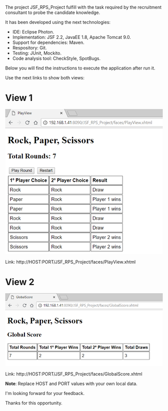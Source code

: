 The project JSF_RPS_Project fulfill with the task required by the recruitment consultant to probe the candidate knowledge.

It has been developed using the next technologies:
- IDE: Eclipse Photon.
- Implementation: JSF 2.2, JavaEE 1.8, Apache Tomcat 9.0.
- Support for dependencies: Maven.
- Respository: Git.
- Testing: JUnit, Mockito.
- Code analysis tool: CheckStyle, SpotBugs.

Below you will find the instructions to execute the application after run it.

Use the next links to show both views:

# **View 1**

![alt text](https://github.com/memorycero/repomocks/blob/master/JSF_RPS_Project/tmp/images/view1.png)

Link: http://HOST:PORT/JSF_RPS_Project/faces/PlayView.xhtml

# **View 2**

![alt text](https://github.com/memorycero/repomocks/blob/master/JSF_RPS_Project/tmp/images/view2.png)

Link: http://HOST:PORT/JSF_RPS_Project/faces/GlobalScore.xhtml


**Note**: Replace HOST and PORT values with your own local data.

I'm looking forward for your feedback.

Thanks for this opportunity.
